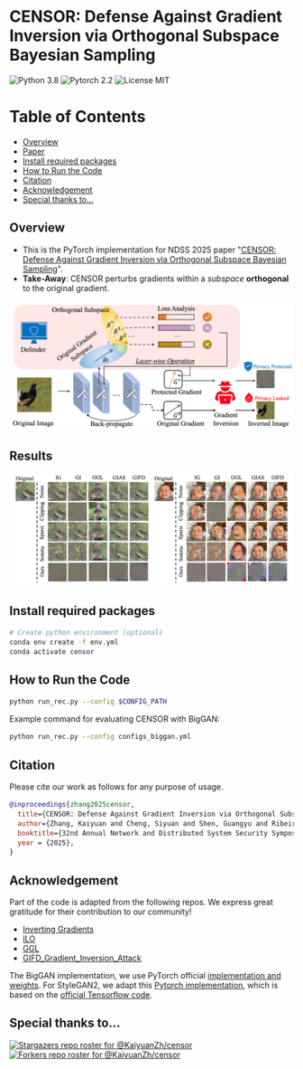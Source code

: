 # CENSOR: Defense Against Gradient Inversion via Orthogonal Subspace Bayesian Sampling
![Python 3.8](https://img.shields.io/badge/python-3.8-DodgerBlue.svg?style=plastic)
![Pytorch 2.2](https://img.shields.io/badge/pytorch-2.2-DodgerBlue.svg?style=plastic)
![License MIT](https://img.shields.io/badge/License-MIT-DodgerBlue.svg?style=plastic)

Table of Contents
=================
- [Overview](#Overview)
- [Paper](https://kaiyuanzhang.com/publications/NDSS25_Censor.pdf)
- [Install required packages](#Install-required-packages)
- [How to Run the Code](#How-to-Run-the-Code)
- [Citation](#Citation)
- [Acknowledgement](#Acknowledgement)
- [Special thanks to...](#Special-thanks-to)

## Overview
- This is the PyTorch implementation for NDSS 2025 paper "[CENSOR: Defense Against Gradient Inversion via Orthogonal Subspace Bayesian Sampling](https://kaiyuanzhang.com/publications/NDSS25_Censor.pdf)".  
- **Take-Away**: CENSOR perturbs gradients within a *subspace* **orthogonal** to the original gradient.

![overview](./figures/overview.png)

## Results
![results](./figures/qualitative.png)

## Install required packages
```bash
# Create python environment (optional)
conda env create -f env.yml
conda activate censor 
```  

## How to Run the Code
```bash
python run_rec.py --config $CONFIG_PATH
```

Example command for evaluating CENSOR with BigGAN:
```bash
python run_rec.py --config configs_biggan.yml
```

## Citation
Please cite our work as follows for any purpose of usage.
```bibtex
@inproceedings{zhang2025censor,
  title={CENSOR: Defense Against Gradient Inversion via Orthogonal Subspace Bayesian Sampling},
  author={Zhang, Kaiyuan and Cheng, Siyuan and Shen, Guangyu and Ribeiro, Bruno and An, Shengwei and Chen, Pin-Yu and Zhang, Xiangyu and Li, Ninghui},
  booktitle={32nd Annual Network and Distributed System Security Symposium, {NDSS} 2025},
  year = {2025},
}
```

## Acknowledgement
Part of the code is adapted from the following repos. We express great gratitude for their contribution to our community!
- [Inverting Gradients](https://github.com/JonasGeiping/invertinggradients)  
- [ILO](https://github.com/giannisdaras/ilo)  
- [GGL](https://github.com/zhuohangli/GGL)  
- [GIFD_Gradient_Inversion_Attack](https://github.com/ffhibnese/GIFD_Gradient_Inversion_Attack)

The BigGAN implementation, we use PyTorch official [implementation and weights](https://github.com/rosinality/stylegan2-pytorch). For StyleGAN2, we adapt this [Pytorch implementation](https://github.com/rosinality/stylegan2-pytorch), which is based on the [official Tensorflow code](https://github.com/NVlabs/stylegan2).

## Special thanks to...
[![Stargazers repo roster for @KaiyuanZh/censor](https://reporoster.com/stars/KaiyuanZh/censor)](https://github.com/KaiyuanZh/censor/stargazers)
[![Forkers repo roster for @KaiyuanZh/censor](https://reporoster.com/forks/KaiyuanZh/censor)](https://github.com/KaiyuanZh/censor/network/members)